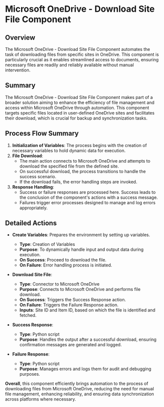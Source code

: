 # Microsoft OneDrive - Download Site File Component

## Overview
The Microsoft OneDrive - Download Site File Component automates the task of downloading files from specific sites in OneDrive. This component is particularly crucial as it enables streamlined access to documents, ensuring necessary files are readily and reliably available without manual intervention.

## Summary
The Microsoft OneDrive - Download Site File Component makes part of a broader solution aiming to enhance the efficiency of file management and access within Microsoft OneDrive through automation. This component targets specific files located in user-defined OneDrive sites and facilitates their download, which is crucial for backup and synchronization tasks.

## Process Flow Summary
1. **Initialization of Variables**: The process begins with the creation of necessary variables to hold dynamic data for execution.
2. **File Download**:
   - The main action connects to Microsoft OneDrive and attempts to download the specified file from the defined site.
   - On successful download, the process transitions to handle the success scenario.
   - If the download fails, the error handling steps are invoked.
3. **Response Handling**:
   - Success or failure responses are processed here. Success leads to the conclusion of the component's actions with a success message.
   - Failures trigger error processes designed to manage and log errors appropriately.

## Detailed Actions
- **Create Variables**: Prepares the environment by setting up variables.
  - **Type**: Creation of Variables
  - **Purpose**: To dynamically handle input and output data during execution.
  - **On Success**: Proceed to download the file.
  - **On Failure**: Error handling process is initiated.

- **Download Site File**:
  - **Type**: Connector to Microsoft OneDrive
  - **Purpose**: Connects to Microsoft OneDrive and performs file download.
  - **On Success**: Triggers the Success Response action.
  - **On Failure**: Triggers the Failure Response action.
  - **Inputs**: Site ID and Item ID, based on which the file is identified and fetched.

- **Success Response**:
  - **Type**: Python script
  - **Purpose**: Handles the output after a successful download, ensuring confirmation messages are generated and logged.
  
- **Failure Response**:
  - **Type**: Python script
  - **Purpose**: Manages errors and logs them for audit and debugging purposes.

**Overall**, this component efficiently brings automation to the process of downloading files from Microsoft OneDrive, reducing the need for manual file management, enhancing reliability, and ensuring data synchronization across platforms where necessary.

